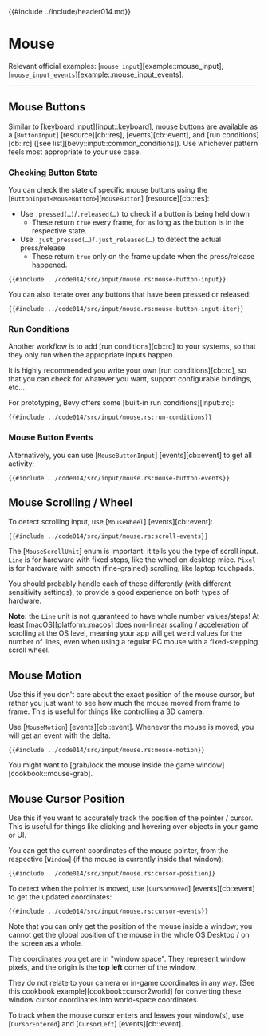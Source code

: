 {{#include ../include/header014.md}}

# Mouse

Relevant official examples:
[`mouse_input`][example::mouse_input],
[`mouse_input_events`][example::mouse_input_events].

---

## Mouse Buttons

Similar to [keyboard input][input::keyboard], mouse buttons are available as a
[`ButtonInput`] [resource][cb::res], [events][cb::event], and [run
conditions][cb::rc] ([see list][bevy::input::common_conditions]). Use whichever
pattern feels most appropriate to your use case.

### Checking Button State

You can check the state of specific mouse buttons using the
[`ButtonInput<MouseButton>`][`MouseButton`] [resource][cb::res]:

 - Use `.pressed(…)`/`.released(…)` to check if a button is being held down
   - These return `true` every frame, for as long as the button is in the respective state.
 - Use `.just_pressed(…)`/`.just_released(…)` to detect the actual press/release
   - These return `true` only on the frame update when the press/release happened.

```rust,no_run,noplayground
{{#include ../code014/src/input/mouse.rs:mouse-button-input}}
```

You can also iterate over any buttons that have been pressed or released:

```rust,no_run,noplayground
{{#include ../code014/src/input/mouse.rs:mouse-button-input-iter}}
```

### Run Conditions

Another workflow is to add [run conditions][cb::rc] to your systems,
so that they only run when the appropriate inputs happen.

It is highly recommended you write your own [run conditions][cb::rc],
so that you can check for whatever you want, support configurable bindings, etc…

For prototyping, Bevy offers some [built-in run conditions][input::rc]:

```rust,no_run,noplayground
{{#include ../code014/src/input/mouse.rs:run-conditions}}
```

### Mouse Button Events

Alternatively, you can use [`MouseButtonInput`] [events][cb::event] to get
all activity:

```rust,no_run,noplayground
{{#include ../code014/src/input/mouse.rs:mouse-button-events}}
```

## Mouse Scrolling / Wheel

To detect scrolling input, use [`MouseWheel`] [events][cb::event]:

```rust,no_run,noplayground
{{#include ../code014/src/input/mouse.rs:scroll-events}}
```

The [`MouseScrollUnit`] enum is important: it tells you the type of scroll
input. `Line` is for hardware with fixed steps, like the wheel on desktop
mice. `Pixel` is for hardware with smooth (fine-grained) scrolling, like
laptop touchpads.

You should probably handle each of these differently (with different
sensitivity settings), to provide a good experience on both types of hardware.

**Note:** the `Line` unit is not guaranteed to have whole number values/steps!
At least [macOS][platform::macos] does non-linear scaling / acceleration of
scrolling at the OS level, meaning your app will get weird values for the number
of lines, even when using a regular PC mouse with a fixed-stepping scroll wheel.

## Mouse Motion

Use this if you don't care about the exact position of the mouse cursor,
but rather you just want to see how much the mouse moved from frame to
frame. This is useful for things like controlling a 3D camera.

Use [`MouseMotion`] [events][cb::event]. Whenever the mouse is moved, you
will get an event with the delta.

```rust,no_run,noplayground
{{#include ../code014/src/input/mouse.rs:mouse-motion}}
```

You might want to [grab/lock the mouse inside the game
window][cookbook::mouse-grab].

## Mouse Cursor Position

Use this if you want to accurately track the position of the pointer /
cursor. This is useful for things like clicking and hovering over objects
in your game or UI.

You can get the current coordinates of the mouse pointer, from the respective
[`Window`] (if the mouse is currently inside that window):

```rust,no_run,noplayground
{{#include ../code014/src/input/mouse.rs:cursor-position}}
```

To detect when the pointer is moved, use [`CursorMoved`] [events][cb::event]
to get the updated coordinates:

```rust,no_run,noplayground
{{#include ../code014/src/input/mouse.rs:cursor-events}}
```

Note that you can only get the position of the mouse inside a window;
you cannot get the global position of the mouse in the whole OS Desktop /
on the screen as a whole.

The coordinates you get are in "window space". They represent window
pixels, and the origin is the **top left** corner of the window.

They do not relate to your camera or in-game coordinates in any way. [See
this cookbook example][cookbook::cursor2world] for converting these window
cursor coordinates into world-space coordinates.

To track when the mouse cursor enters and leaves your window(s), use
[`CursorEntered`] and [`CursorLeft`] [events][cb::event].
